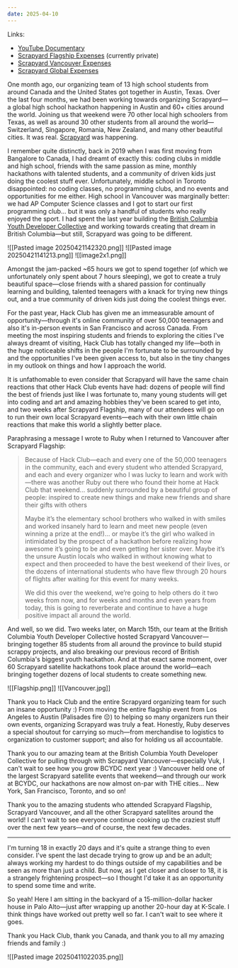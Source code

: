 ```yaml
---
date: 2025-04-10
---
```

Links:
- [YouTube Documentary](https://www.youtube.com/watch?v=8iM1W8kXrQA)
- [Scrapyard Flagship Expenses](https://hcb.hackclub.com/scrapyard) (currently private)
- [Scrapyard Vancouver Expenses](https://hcb.hackclub.com/scrapyard-vancouver)
- [Scrapyard Global Expenses](https://hcb.hackclub.com/scrapyard-global-grant-distribution)

One month ago, our organizing team of 13 high school students from around Canada and the United States got together in Austin, Texas. Over the last four months, we had been working towards organizing Scrapyard—a global high school hackathon happening in Austin and 60+ cities around the world. Joining us that weekend were 70 other local high schoolers from Texas, as well as around 30 other students from all around the world—Switzerland, Singapore, Romania, New Zealand, and many other beautiful cities. It was real. [Scrapyard](https://scrapyard.hackclub.com/) was happening.

I remember quite distinctly, back in 2019 when I was first moving from Bangalore to Canada, I had dreamt of exactly this: coding clubs in middle and high school, friends with the same passion as mine, monthly hackathons with talented students, and a community of driven kids just doing the coolest stuff ever. Unfortunately, middle school in Toronto disappointed: no coding classes, no programming clubs, and no events and opportunities for me either. High school in Vancouver was marginally better: we had AP Computer Science classes and I got to start our first programming club... but it was only a handful of students who really enjoyed the sport. I had spent the last year building the [British Columbia Youth Developer Collective](https://bcydc.ca/) and working towards creating that dream in British Columbia—but still, Scrapyard was going to be different.

![[Pasted image 20250421142320.png]] ![[Pasted image 20250421141213.png]] ![[image2x1.png]]

Amongst the jam-packed ~65 hours we got to spend together (of which we unfortunately only spent about 7 hours sleeping), we got to create a truly beautiful space—close friends with a shared passion for continually learning and building, talented teenagers with a knack for trying new things out, and a true community of driven kids just doing the coolest things ever.

For the past year, Hack Club has given me an immeasurable amount of opportunity—through it's online community of over 50,000 teenagers and also it's in-person events in San Francisco and across Canada. From meeting the most inspiring students and friends to exploring the cities I've always dreamt of visiting, Hack Club has totally changed my life—both in the huge noticeable shifts in the people I'm fortunate to be surrounded by and the opportunities I've been given access to, but also in the tiny changes in my outlook on things and how I approach the world.

It is unfathomable to even consider that Scrapyard will have the same chain reactions that other Hack Club events have had: dozens of people will find the best of friends just like I was fortunate to, many young students will get into coding and art and amazing hobbies they've been scared to get into, and two weeks after Scrapyard Flagship, many of our attendees will go on to run their own local Scrapyard events—each with their own little chain reactions that make this world a slightly better place.

Paraphrasing a message I wrote to Ruby when I returned to Vancouver after Scrapyard Flagship:

> Because of Hack Club—each and every one of the 50,000 teenagers in the community, each and every student who attended Scrapyard, and each and every organizer who I was lucky to learn and work with—there was another Ruby out there who found their home at Hack Club that weekend... suddenly surrounded by a beautiful group of people: inspired to create new things and make new friends and share their gifts with others
> 
> Maybe it’s the elementary school brothers who walked in with smiles and worked insanely hard to learn and meet new people (even winning a prize at the end!)… or maybe it’s the girl who walked in intimidated by the prospect of a hackathon before realizing how awesome it’s going to be and even getting her sister over.  Maybe it’s the unsure Austin locals who walked in without knowing what to expect and then proceeded to have the best weekend of their lives, or the dozens of international students who have flew through 20 hours of flights after waiting for this event for many weeks.
> 
> We did this over the weekend, we’re going to help others do it two weeks from now, and for weeks and months and even years from today, this is going to reverberate and continue to have a huge positive impact all around the world.

And well, so we did. Two weeks later, on March 15th, our team at the British Columbia Youth Developer Collective hosted Scrapyard Vancouver—bringing together 85 students from all around the province to build stupid scrappy projects, and also breaking our previous record of British Columbia's biggest youth hackathon. And at that exact same moment, over 60 Scrapyard satellite hackathons took place around the world—each bringing together dozens of local students to create something new.

![[Flagship.png]] ![[Vancouver.jpg]]

 Thank you to Hack Club and the entire Scrapyard organizing team for such an insane opportunity :) From moving the entire flagship event from Los Angeles to Austin (Palisades fire 😔) to helping so many organizers run their own events, organizing Scrapyard was truly a feat. Honestly, Ruby deserves a special shoutout for carrying so much—from merchandise to logistics to organization to customer support; and also for holding us all accountable. 
 
 Thank you to our amazing team at the British Columbia Youth Developer Collective for pulling through with Scrapyard Vancouver—especially Vuk, I can't wait to see how you grow BCYDC next year :) Vancouver held one of the largest Scrapyard satellite events that weekend—and through our work at BCYDC, our hackathons are now almost on-par with THE cities... New York, San Francisco, Toronto, and so on!

Thank you to the amazing students who attended Scrapyard Flagship, Scrapyard Vancouver, and all the other Scrapyard satellites around the world! I can't wait to see everyone continue cooking up the craziest stuff over the next few years—and of course, the next few decades.

---

I'm turning 18 in exactly 20 days and it's quite a strange thing to even consider. I've spent the last decade trying to grow up and be an adult; always working my hardest to do things outside of my capabilities and be seen as more than just a child. But now, as I get closer and closer to 18, it is a strangely frightening prospect—so I thought I'd take it as an opportunity to spend some time and write.

So yeah! Here I am sitting in the backyard of a 15-million-dollar hacker house in Palo Alto—just after wrapping up another 20-hour day at K-Scale. I think things have worked out pretty well so far. I can't wait to see where it goes.

Thank you Hack Club, thank you Canada, and thank you to all my amazing friends and family :)

![[Pasted image 20250411022035.png]]